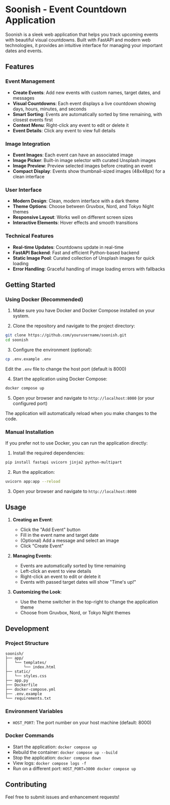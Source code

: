 # Soonish - Event Countdown Application

Soonish is a sleek web application that helps you track upcoming events with beautiful visual countdowns. Built with FastAPI and modern web technologies, it provides an intuitive interface for managing your important dates and events.

## Features

### Event Management
- **Create Events**: Add new events with custom names, target dates, and messages
- **Visual Countdowns**: Each event displays a live countdown showing days, hours, minutes, and seconds
- **Smart Sorting**: Events are automatically sorted by time remaining, with closest events first
- **Context Menu**: Right-click any event to edit or delete it
- **Event Details**: Click any event to view full details

### Image Integration
- **Event Images**: Each event can have an associated image
- **Image Picker**: Built-in image selector with curated Unsplash images
- **Image Preview**: Preview selected images before creating an event
- **Compact Display**: Events show thumbnail-sized images (48x48px) for a clean interface

### User Interface
- **Modern Design**: Clean, modern interface with a dark theme
- **Theme Options**: Choose between Gruvbox, Nord, and Tokyo Night themes
- **Responsive Layout**: Works well on different screen sizes
- **Interactive Elements**: Hover effects and smooth transitions

### Technical Features
- **Real-time Updates**: Countdowns update in real-time
- **FastAPI Backend**: Fast and efficient Python-based backend
- **Static Image Pool**: Curated collection of Unsplash images for quick loading
- **Error Handling**: Graceful handling of image loading errors with fallbacks

## Getting Started

### Using Docker (Recommended)

1. Make sure you have Docker and Docker Compose installed on your system.

2. Clone the repository and navigate to the project directory:
```bash
git clone https://github.com/yourusername/soonish.git
cd soonish
```

3. Configure the environment (optional):
```bash
cp .env.example .env
```
Edit the `.env` file to change the host port (default is 8000)

4. Start the application using Docker Compose:
```bash
docker compose up
```

5. Open your browser and navigate to `http://localhost:8000` (or your configured port)

The application will automatically reload when you make changes to the code.

### Manual Installation

If you prefer not to use Docker, you can run the application directly:

1. Install the required dependencies:
```bash
pip install fastapi uvicorn jinja2 python-multipart
```

2. Run the application:
```bash
uvicorn app:app --reload
```

3. Open your browser and navigate to `http://localhost:8000`

## Usage

1. **Creating an Event**:
   - Click the "Add Event" button
   - Fill in the event name and target date
   - (Optional) Add a message and select an image
   - Click "Create Event"

2. **Managing Events**:
   - Events are automatically sorted by time remaining
   - Left-click an event to view details
   - Right-click an event to edit or delete it
   - Events with passed target dates will show "Time's up!"

3. **Customizing the Look**:
   - Use the theme switcher in the top-right to change the application theme
   - Choose from Gruvbox, Nord, or Tokyo Night themes

## Development

### Project Structure
```
soonish/
├── app/
│   └── templates/
│       └── index.html
├── static/
│   └── styles.css
├── app.py
├── Dockerfile
├── docker-compose.yml
├── .env.example
└── requirements.txt
```

### Environment Variables

- `HOST_PORT`: The port number on your host machine (default: 8000)

### Docker Commands

- Start the application: `docker compose up`
- Rebuild the container: `docker compose up --build`
- Stop the application: `docker compose down`
- View logs: `docker compose logs -f`
- Run on a different port: `HOST_PORT=3000 docker compose up`

## Contributing

Feel free to submit issues and enhancement requests!

